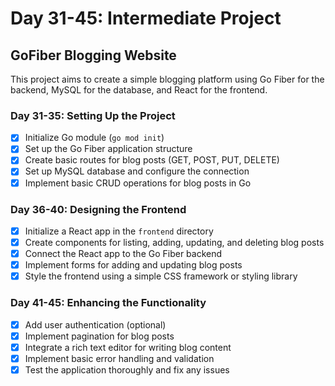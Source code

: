 # Day 31-45: Intermediate Project

## GoFiber Blogging Website

 This project aims to create a simple blogging platform using Go Fiber for the backend, MySQL for the database, and React for the frontend.

### Day 31-35: Setting Up the Project

- [x] Initialize Go module (`go mod init`)
- [x] Set up the Go Fiber application structure
- [x] Create basic routes for blog posts (GET, POST, PUT, DELETE)
- [x] Set up MySQL database and configure the connection
- [x] Implement basic CRUD operations for blog posts in Go

### Day 36-40: Designing the Frontend

- [x] Initialize a React app in the `frontend` directory
- [x] Create components for listing, adding, updating, and deleting blog posts
- [x] Connect the React app to the Go Fiber backend
- [x] Implement forms for adding and updating blog posts
- [x] Style the frontend using a simple CSS framework or styling library

### Day 41-45: Enhancing the Functionality

- [x] Add user authentication (optional)
- [x] Implement pagination for blog posts
- [x] Integrate a rich text editor for writing blog content
- [x] Implement basic error handling and validation
- [x] Test the application thoroughly and fix any issues
